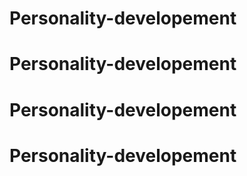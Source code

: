 # Personality-developement
# Personality-developement
# Personality-developement
# Personality-developement
